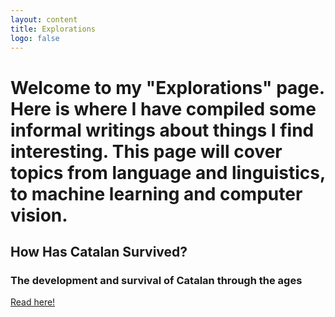 ```yaml
---
layout: content
title: Explorations
logo: false
---
```


<h1>Welcome to my "Explorations" page. Here is where I have compiled some informal writings about things I find interesting. This page will cover topics from language and linguistics, to machine learning and computer vision.</h1>

<h2> How Has Catalan Survived? </h2>
<h3>The development and survival of Catalan through the ages</h3>
<p><a href="https://jguallar-blasco.github.io/explorations/catalan_survival">Read here!</a></p>

